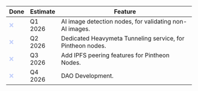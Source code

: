 | Done | Estimate | Feature |
| --- | --- | --- |
| <span style="color: #c0cefc;">❌</span> | Q1 2026 | AI image detection nodes, for validating non-AI images. |
| <span style="color: #c0cefc;">❌</span> | Q2 2026 | Dedicated Heavymeta Tunneling service, for Pintheon nodes. |
| <span style="color: #c0cefc;">❌</span> | Q3 2026 | Add IPFS peering features for Pintheon Nodes. |
| <span style="color: #c0cefc;">❌</span> | Q4 2026 | DAO Development. |